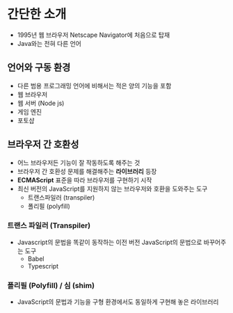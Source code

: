 # 간단한 소개

- 1995년 웹 브라우저 Netscape Navigator에 처음으로 탑재
- Java와는 전혀 다른 언어



## 언어와 구동 환경

- 다른 범용 프로그래밍 언어에 비해서는 적은 양의 기능을 포함
- 웹 브라우저
- 웹 서버 (Node js)
- 게임 엔진
- 포토샵



## 브라우저 간 호환성

- 어느 브라우저든 기능이 잘 작동하도록 해주는 것
- 브라우저 간 호환성 문제를 해결해주는 **라이브러리** 등장
- **ECMAScript** 표준을 따라 브라우저를 구현하기 시작
- 최신 버전의 JavaScript를 지원하지 않는 브라우저와 호환을 도와주는 도구
  - 트랜스파일러 (transpiler)
  - 폴리필 (polyfill)

### 트랜스 파일러 (Transpiler)

- Javascript의 문법을 똑같이 동작하는 이전 버전 JavaScript의 문법으로 바꾸어주는 도구
  - Babel
  - Typescript

### 폴리필 (Polyfill) / 심 (shim)

- JavaScript의 문법과 기능을 구형 환경에서도 동일하게 구현해 놓은 라이브러리